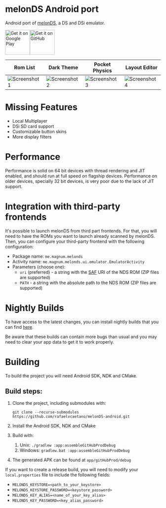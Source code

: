 # melonDS Android port
Android port of [melonDS](https://melonds.kuribo64.net/), a DS and DSi emulator.

[<img src="https://play.google.com/intl/en_us/badges/static/images/badges/en_badge_web_generic.png" alt="Get it on Google Play" height="80">](https://play.google.com/store/apps/details?id=me.magnum.melonds&pcampaignid=pcampaignidMKT-Other-global-all-co-prtnr-py-PartBadge-Mar2515-1)[<img src="https://censorship.no/img/github-badge.png" alt="Get it on GitHub" height="80">](https://github.com/rafaelvcaetano/melonDS-android/releases/latest)

|Rom List|Dark Theme|Pocket Physics|Layout Editor|
|---|---|---|---|
|![Screenshot 1](./.github/images/screenshot_mobile0.png)|![Screenshot 2](./.github/images/screenshot_mobile1.png)|![Screenshot 3](./.github/images/screenshot_mobile2.png)|![Screenshot 4](./.github/images/screenshot_mobile3.png)|

# Missing Features
*  Local Multiplayer
*  DSi SD card support
*  Customizable button skins
*  More display filters

# Performance
Performance is solid on 64 bit devices with thread rendering and JIT enabled, and should run at full speed on flagship devices. Performance on older devices, specially
32 bit devices, is very poor due to the lack of JIT support.

# Integration with third-party frontends
It's possible to launch melonDS from third part frontends. For that, you will need to have the ROMs you want to launch already scanned by melonDS. Then, you can configure your
third-party frontend with the following configuration:
*  Package name: `me.magnum.melonds`
*  Activity name: `me.magnum.melonds.ui.emulator.EmulatorActivity`
*  Parameters (choose one):
    * `uri` (preferred) - a string with the [SAF](https://developer.android.com/guide/topics/providers/create-document-provider) URI of the NDS ROM (ZIP files are supported)
    * `PATH` - a string with the absolute path to the NDS ROM (ZIP files are supported)

# Nightly Builds

To have access to the latest changes, you can install nightly builds that you can find [here](https://github.com/rafaelvcaetano/melonDS-android/releases/tag/nightly-release).

Be aware that these builds can contain more bugs than usual and you may need to clear your app data to get it to work properly.

# Building
To build the project you will need Android SDK, NDK and CMake.

## Build steps:
1.  Clone the project, including submodules with:
    
    `git clone --recurse-submodules https://github.com/rafaelvcaetano/melonDS-android.git`
2.  Install the Android SDK, NDK and CMake
3.  Build with:
    1.  Unix: `./gradlew :app:assembleGitHubProdDebug`
    2.  Windows: `gradlew.bat :app:assembleGitHubProdDebug`
4.  The generated APK can be found at `app/gitHubProd/debug`

If you want to create a release build, you will need to modify your `local.properties` file to include the following fields:  
*  `MELONDS_KEYSTORE=<path_to_your_keystore>`
*  `MELONDS_KEYSTORE_PASSWORD=<keystore_password>`
*  `MELONDS_KEY_ALIAS=<name_of_your_key_alias>`
*  `MELONDS_KEY_PASSWORD=<key_alias_password>`
